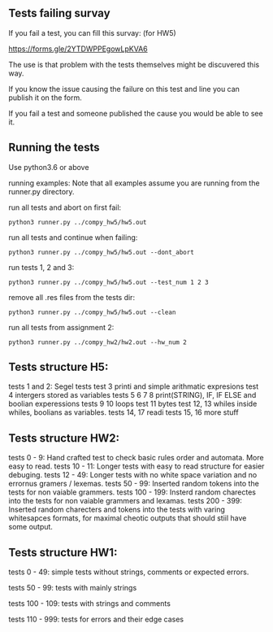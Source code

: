 ## Tests failing survay
If you fail a test, you can fill this survay: (for HW5)

https://forms.gle/2YTDWPPEgowLpKVA6

The use is that problem with the tests themselves might be discuvered this way.

If you know the issue causing the failure on this test and line you can publish it on the form.

If you fail a test and someone published the cause you would be able to see it.



## Running the tests

Use python3.6 or above



running examples: 
Note that all examples assume you are running from the runner.py directory.

run all tests and abort on first fail:

`python3 runner.py ../compy_hw5/hw5.out`

run all tests and continue when failing:

`python3 runner.py ../compy_hw5/hw5.out --dont_abort`

run tests 1, 2 and 3:

`python3 runner.py ../compy_hw5/hw5.out --test_num 1 2 3`

remove all .res files from the tests dir:

`python3 runner.py ../compy_hw5/hw5.out --clean`

run all tests from assignment 2:

`python3 runner.py ../compy_hw2/hw2.out --hw_num 2`


## Tests structure H5:
tests 1 and 2: Segel tests
test 3 printi and simple arithmatic expresions
test 4 intergers stored as variables
tests 5 6 7 8 print(STRING), IF, IF ELSE and boolian experessions
tests 9 10 loops
test 11 bytes
test 12, 13 whiles inside whiles, boolians as variables.
tests 14, 17 readi
tests 15, 16 more stuff



## Tests structure HW2:
tests 0 - 9: Hand crafted test to check basic rules order and automata. More easy to read.
tests 10 - 11: Longer tests with easy to read structure for easier debuging.
tests 12 - 49: Longer tests with no white space variation and no errornus gramers / lexemas.
tests 50 - 99: Inserted random tokens into the tests for non vaiable grammers.
tests 100 - 199: Insterd random charectes into the tests for non vaiable grammers and lexamas.
tests 200 - 399: Inserted random charecters and tokens into the tests with varing whitesapces formats, for maximal cheotic outputs that should stiil have some output.


## Tests structure HW1:

tests 0 - 49: simple tests without strings, comments or expected errors.

tests 50 - 99: tests with mainly strings

tests 100 - 109: tests with strings and comments

tests 110 - 999: tests for errors and their edge cases
